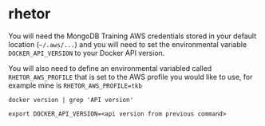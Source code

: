 # rhetor

You will need the MongoDB Training AWS credentials stored in your default location (`~/.aws/...`) and you will need to set the
environmental variable `DOCKER_API_VERSION` to your Docker API version.

You will also need to define an environmental variabled called `RHETOR_AWS_PROFILE` that is set to the AWS profile you would like to use,
for example mine is `RHETOR_AWS_PROFILE=tkb`

`docker version | grep 'API version'`

`export DOCKER_API_VERSION=<api version from previous command>`
